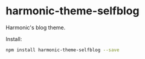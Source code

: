 # harmonic-theme-selfblog
Harmonic's blog theme.


Install:
```bash
npm install harmonic-theme-selfblog --save
```
